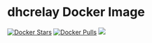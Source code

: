 dhcrelay Docker Image
====================

[![Docker Stars](https://img.shields.io/docker/stars/poppypop/docker-dhcrelay.svg)](https://hub.docker.com/r/poppypop/docker-dhcrelay)
[![Docker Pulls](https://img.shields.io/docker/pulls/poppypop/docker-dhcrelay.svg)](https://hub.docker.com/r/poppypop/docker-dhcrelay)
[![](https://images.microbadger.com/badges/image/poppypop/docker-dhcrelay.svg)](https://microbadger.com/images/poppypop/docker-dhcrelay "Get your own image badge on microbadger.com")
